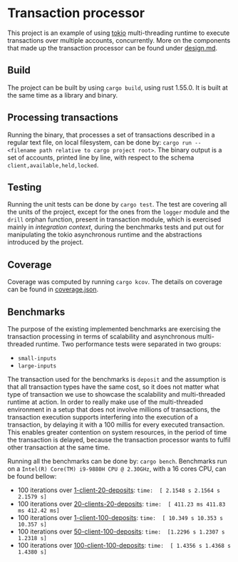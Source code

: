 # Transaction processor

This project is an example of using [tokio](https://github.com/tokio-rs/tokio) 
multi-threading runtime to execute transactions over multiple accounts, 
concurrently. More on the components that made up the transaction processor can
be found under [design.md](docs/design.md).

## Build

The project can be built by using `cargo build`, using rust 1.55.0. It is built
at the same time as a library and binary.

## Processing transactions

Running the binary, that processes a set of transactions described in a regular 
text file, on local filesystem, can be done by: 
`cargo run -- <filename path relative to cargo project root>`. The binary
output is a set of accounts, printed line by line, with respect to the schema
`client,available,held,locked`.

## Testing

Running the unit tests can be done by `cargo test`. The test are covering all
the units of the project, except for the ones from the `logger` module and the 
`drill` orphan function, present in transaction module, which is exercised 
mainly in *integration context*, during the benchmarks tests and put out for
manipulating the tokio asynchronous runtime and the abstractions introduced by
the project.

## Coverage

Coverage was computed by running `cargo kcov`. The details on coverage can be
found in [coverage.json](coverage.json).

## Benchmarks

The purpose of the existing implemented benchmarks are exercising the
transaction processing in terms of scalability and asynchronous multi-threaded
runtime. Two performance tests were separated in two groups:
* `small-inputs`
* `large-inputs`

The transaction used for the benchmarks is `deposit` and the assumption is that 
all transaction types have the same cost, so it does not matter what type of 
transaction we use to showcase the scalability and multi-threaded runtime at 
action. In order to really make use of the multi-threaded environment in a 
setup that does not involve millions of transactions, the transaction execution 
supports interfering into the execution of a transaction, by delaying it with
a 100 millis for every executed transaction. This enables greater contention
on system resources, in the period of time the transaction is delayed, because
the transaction processor wants to fulfil other transaction at the same time.

Running all the benchmarks can be done by: `cargo bench`. Benchmarks run on a
`Intel(R) Core(TM) i9-9880H CPU @ 2.30GHz`, with a 16 cores CPU, can be found
bellow:

* 100 iterations over [1-client-20-deposits](benches/1-client-20-deposits.in):
    `time:  [ 2.1548 s 2.1564 s 2.1579 s]` 
* 100 iterations over [20-clients-20-deposits](benches/20-clients-20-deposits.in):
    `time:  [ 411.23 ms 411.83 ms 412.42 ms]`
* 100 iterations over [1-client-100-deposits](benches/1-client-1000-deposits.in):
    `time:  [ 10.349 s 10.353 s 10.357 s]`
* 100 iterations over [50-client-100-deposits](benches/50-clients-100-deposits.in):
    `time:  [1.2296 s 1.2307 s 1.2318 s]`
* 100 iterations over [100-client-100-deposits](benches/50-clients-100-deposits.in):
    `time:  [ 1.4356 s 1.4368 s 1.4380 s]`
